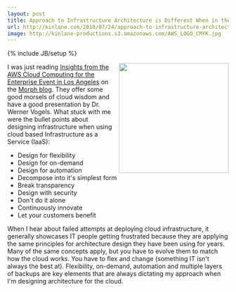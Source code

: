 ```yaml
---
layout: post
title: Approach to Infrastructure Architecture is Different When in the Amazon Cloud
url: http://kinlane.com/2010/07/24/approach-to-infrastructure-architecture-is-different-when-in-the-amazon-cloud/
image: http://kinlane-productions.s3.amazonaws.com/AWS_LOGO_CMYK.jpg
---
```

{% include JB/setup %}
<p>
     <img class="alignnone c1" title="Amazon Web Services" src="http://kinlane-productions.s3.amazonaws.com/AWS_LOGO_CMYK.jpg" alt="" width="250" align="right" />I was just reading <a href="http://www.mor.ph/node/275" target="_blank">Insights from the AWS Cloud Computing for the Enterprise Event in Los Angeles</a> on the <a href="http://www.mor.ph" target="_blank">Morph blog</a>. They offer some good morsels of cloud wisdom and have a good presentation by Dr. Werner Vogels. What stuck with me were the bullet points about designing infrastructure when using cloud based Infrastructure as a Service (IaaS):
</p>
<ul class="mainlist">
     <li>Design for flexibility
     </li>
     <li>Design for on-demand
     </li>
     <li>Design for automation
     </li>
     <li>Decompose into it's simplest form
     </li>
     <li>Break transparency
     </li>
     <li>Design with security
     </li>
     <li>Don't do it alone
     </li>
     <li>Continuously innovate
     </li>
     <li>Let your customers benefit
     </li>
</ul>
<p>
     When I hear about failed attempts at deploying cloud infrastructure, it generally showcases IT people getting frustrated because they are applying the same principles for architecture design they have been using for years. Many of the same concepts apply, but you have to evolve them to match how the cloud works. You have to flex and change (something IT isn't always the best at). Flexibility, on-demand, automation and multiple layers of backups are key elements that are always dictating my approach when I'm designing architecture for the cloud.
</p>